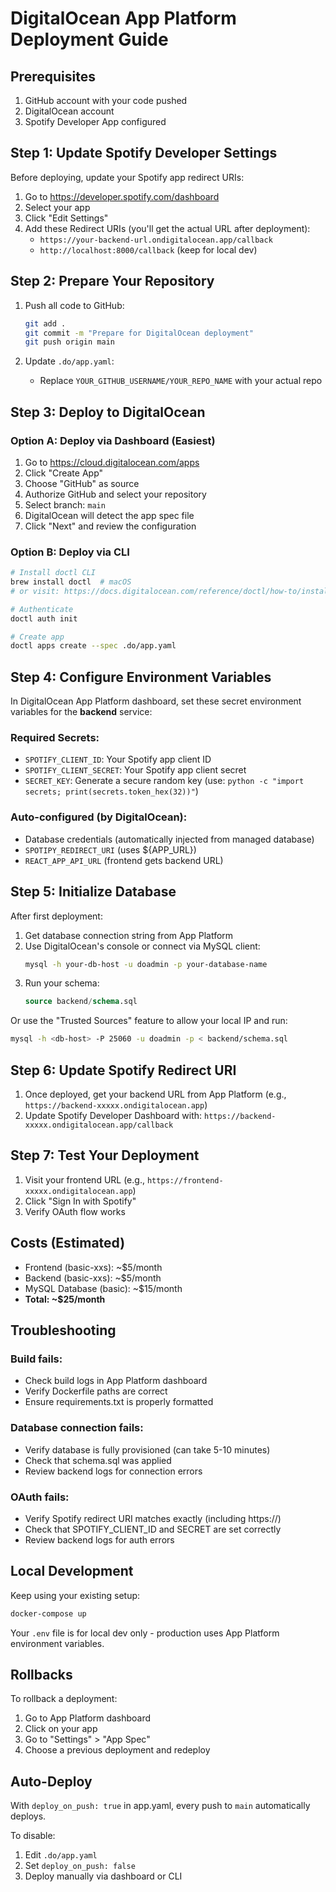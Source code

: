 # DigitalOcean App Platform Deployment Guide

## Prerequisites
1. GitHub account with your code pushed
2. DigitalOcean account
3. Spotify Developer App configured

## Step 1: Update Spotify Developer Settings

Before deploying, update your Spotify app redirect URIs:

1. Go to https://developer.spotify.com/dashboard
2. Select your app
3. Click "Edit Settings"
4. Add these Redirect URIs (you'll get the actual URL after deployment):
   - `https://your-backend-url.ondigitalocean.app/callback`
   - `http://localhost:8000/callback` (keep for local dev)

## Step 2: Prepare Your Repository

1. Push all code to GitHub:
   ```bash
   git add .
   git commit -m "Prepare for DigitalOcean deployment"
   git push origin main
   ```

2. Update `.do/app.yaml`:
   - Replace `YOUR_GITHUB_USERNAME/YOUR_REPO_NAME` with your actual repo

## Step 3: Deploy to DigitalOcean

### Option A: Deploy via Dashboard (Easiest)

1. Go to https://cloud.digitalocean.com/apps
2. Click "Create App"
3. Choose "GitHub" as source
4. Authorize GitHub and select your repository
5. Select branch: `main`
6. DigitalOcean will detect the app spec file
7. Click "Next" and review the configuration

### Option B: Deploy via CLI

```bash
# Install doctl CLI
brew install doctl  # macOS
# or visit: https://docs.digitalocean.com/reference/doctl/how-to/install/

# Authenticate
doctl auth init

# Create app
doctl apps create --spec .do/app.yaml
```

## Step 4: Configure Environment Variables

In DigitalOcean App Platform dashboard, set these secret environment variables for the **backend** service:

### Required Secrets:
- `SPOTIFY_CLIENT_ID`: Your Spotify app client ID
- `SPOTIFY_CLIENT_SECRET`: Your Spotify app client secret
- `SECRET_KEY`: Generate a secure random key (use: `python -c "import secrets; print(secrets.token_hex(32))"`)

### Auto-configured (by DigitalOcean):
- Database credentials (automatically injected from managed database)
- `SPOTIPY_REDIRECT_URI` (uses ${APP_URL})
- `REACT_APP_API_URL` (frontend gets backend URL)

## Step 5: Initialize Database

After first deployment:

1. Get database connection string from App Platform
2. Use DigitalOcean's console or connect via MySQL client:
   ```bash
   mysql -h your-db-host -u doadmin -p your-database-name
   ```
3. Run your schema:
   ```sql
   source backend/schema.sql
   ```

Or use the "Trusted Sources" feature to allow your local IP and run:
```bash
mysql -h <db-host> -P 25060 -u doadmin -p < backend/schema.sql
```

## Step 6: Update Spotify Redirect URI

1. Once deployed, get your backend URL from App Platform (e.g., `https://backend-xxxxx.ondigitalocean.app`)
2. Update Spotify Developer Dashboard with: `https://backend-xxxxx.ondigitalocean.app/callback`

## Step 7: Test Your Deployment

1. Visit your frontend URL (e.g., `https://frontend-xxxxx.ondigitalocean.app`)
2. Click "Sign In with Spotify"
3. Verify OAuth flow works

## Costs (Estimated)

- Frontend (basic-xxs): ~$5/month
- Backend (basic-xxs): ~$5/month
- MySQL Database (basic): ~$15/month
- **Total: ~$25/month**

## Troubleshooting

### Build fails:
- Check build logs in App Platform dashboard
- Verify Dockerfile paths are correct
- Ensure requirements.txt is properly formatted

### Database connection fails:
- Verify database is fully provisioned (can take 5-10 minutes)
- Check that schema.sql was applied
- Review backend logs for connection errors

### OAuth fails:
- Verify Spotify redirect URI matches exactly (including https://)
- Check that SPOTIFY_CLIENT_ID and SECRET are set correctly
- Review backend logs for auth errors

## Local Development

Keep using your existing setup:
```bash
docker-compose up
```

Your `.env` file is for local dev only - production uses App Platform environment variables.

## Rollbacks

To rollback a deployment:
1. Go to App Platform dashboard
2. Click on your app
3. Go to "Settings" > "App Spec"
4. Choose a previous deployment and redeploy

## Auto-Deploy

With `deploy_on_push: true` in app.yaml, every push to `main` automatically deploys.

To disable:
1. Edit `.do/app.yaml`
2. Set `deploy_on_push: false`
3. Deploy manually via dashboard or CLI

